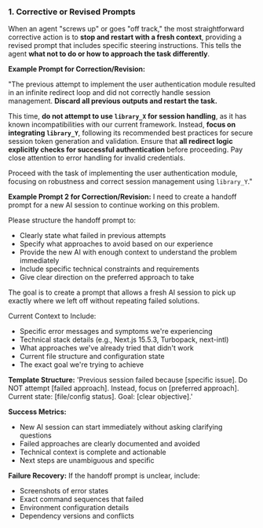 
### 1. Corrective or Revised Prompts

When an agent "screws up" or goes "off track," the most straightforward corrective action is to **stop and restart with a fresh context**, providing a revised prompt that includes specific steering instructions. This tells the agent **what not to do or how to approach the task differently**.

**Example Prompt for Correction/Revision:**

"The previous attempt to implement the user authentication module resulted in an infinite redirect loop and did not correctly handle session management. **Discard all previous outputs and restart the task.**

This time, **do not attempt to use `library_X` for session handling**, as it has known incompatibilities with our current framework. Instead, **focus on integrating `library_Y`**, following its recommended best practices for secure session token generation and validation. Ensure that **all redirect logic explicitly checks for successful authentication** before proceeding. Pay close attention to error handling for invalid credentials.

Proceed with the task of implementing the user authentication module, focusing on robustness and correct session management using `library_Y`."

**Example Prompt 2 for Correction/Revision:**
I need to create a handoff prompt for a new AI session to continue working on this problem. 

Please structure the handoff prompt to:
- Clearly state what failed in previous attempts
- Specify what approaches to avoid based on our experience  
- Provide the new AI with enough context to understand the problem immediately
- Include specific technical constraints and requirements
- Give clear direction on the preferred approach to take

The goal is to create a prompt that allows a fresh AI session to pick up exactly where we left off without repeating failed solutions.

Current Context to Include:
- Specific error messages and symptoms we're experiencing
- Technical stack details (e.g., Next.js 15.5.3, Turbopack, next-intl)
- What approaches we've already tried that didn't work
- Current file structure and configuration state
- The exact goal we're trying to achieve

**Template Structure:**
'Previous session failed because [specific issue]. Do NOT attempt [failed approach]. Instead, focus on [preferred approach]. Current state: [file/config status]. Goal: [clear objective].'

**Success Metrics:**
- New AI session can start immediately without asking clarifying questions
- Failed approaches are clearly documented and avoided
- Technical context is complete and actionable
- Next steps are unambiguous and specific

**Failure Recovery:**
If the handoff prompt is unclear, include:
- Screenshots of error states
- Exact command sequences that failed
- Environment configuration details
- Dependency versions and conflicts